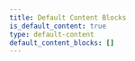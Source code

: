 ```yaml
---
title: Default Content Blocks
is_default_content: true
type: default-content
default_content_blocks: []
---
```

